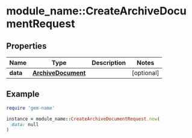 # module_name::CreateArchiveDocumentRequest

## Properties

| Name | Type | Description | Notes |
| ---- | ---- | ----------- | ----- |
| **data** | [**ArchiveDocument**](ArchiveDocument.md) |  | [optional] |

## Example

```ruby
require 'gem-name'

instance = module_name::CreateArchiveDocumentRequest.new(
  data: null
)
```

